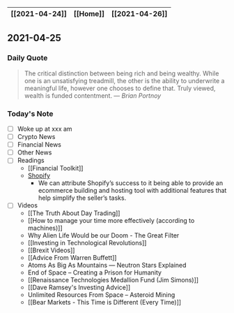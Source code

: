 | [[2021-04-24]] | [[Home]] | [[2021-04-26]] |
| :------------: | :------: | :------------: |

## 2021-04-25 

### Daily Quote
> The critical distinction between being rich and being wealthy. While one is an unsatisfying treadmill, the other is the ability to underwrite a meaningful life, however one chooses to define that. Truly viewed, wealth is funded contentment.
>&mdash; <cite>Brian Portnoy</cite>

### Today's Note
- [ ] Woke up at xxx am
- [ ] Crypto News
- [ ] Financial News
- [ ] Other News
- [ ] Readings
	- [[Financial Toolkit]]
	- [Shopify](https://www.feedough.com/how-does-shopify-work-shopify-business-model/)
		- We can attribute Shopify’s success to it being able to provide an ecommerce building and hosting tool with additional features that help simplify the seller’s tasks.
- [ ] Videos
	- [[The Truth About Day Trading]]
	- [[How to manage your time more effectively (according to machines)]]
	- Why Alien Life Would be our Doom - The Great Filter
	- [[Investing in Technological Revolutions]]
	- [[Brexit Videos]]
	- [[Advice From Warren Buffett]]
	- Atoms As Big As Mountains — Neutron Stars Explained
	- End of Space – Creating a Prison for Humanity
	- [[Renaissance Technologies Medallion Fund (Jim Simons)]]
	- [[Dave Ramsey's Investing Advice]]
	- Unlimited Resources From Space – Asteroid Mining
	- [[Bear Markets - This Time is Different (Every Time)]]